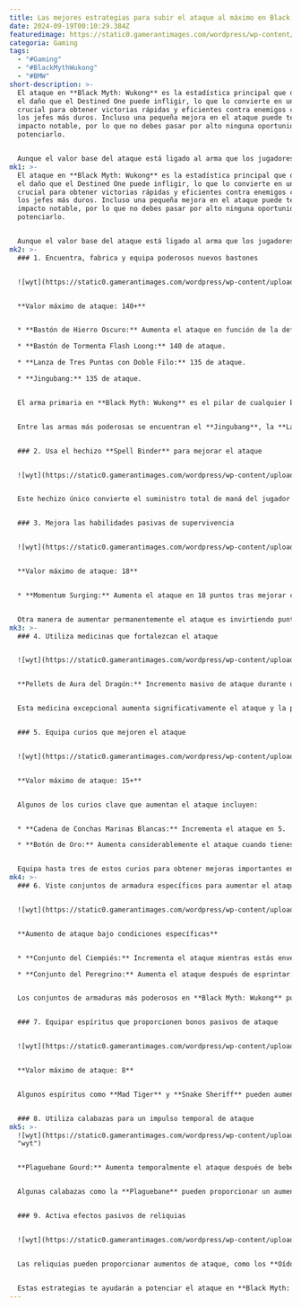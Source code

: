 ```yaml
---
title: Las mejores estrategias para subir el ataque al máximo en Black Myth Wukong
date: 2024-09-19T00:10:29.384Z
featuredimage: https://static0.gamerantimages.com/wordpress/wp-content/uploads/2024/09/2-19.jpg?q=49&fit=crop&w=1100&h=618&dpr=2
categoria: Gaming
tags:
  - "#Gaming"
  - "#BlackMythWukong"
  - "#BMW"
short-description: >-
  El ataque en **Black Myth: Wukong** es la estadística principal que determina
  el daño que el Destined One puede infligir, lo que lo convierte en un aspecto
  crucial para obtener victorias rápidas y eficientes contra enemigos comunes y
  los jefes más duros. Incluso una pequeña mejora en el ataque puede tener un
  impacto notable, por lo que no debes pasar por alto ninguna oportunidad de
  potenciarlo.


  Aunque el valor base del ataque está ligado al arma que los jugadores utilicen, existen diversas maneras de aumen
mk1: >-
  El ataque en **Black Myth: Wukong** es la estadística principal que determina
  el daño que el Destined One puede infligir, lo que lo convierte en un aspecto
  crucial para obtener victorias rápidas y eficientes contra enemigos comunes y
  los jefes más duros. Incluso una pequeña mejora en el ataque puede tener un
  impacto notable, por lo que no debes pasar por alto ninguna oportunidad de
  potenciarlo.


  Aunque el valor base del ataque está ligado al arma que los jugadores utilicen, existen diversas maneras de aumentar esta estadística para lograr un mayor daño y ataques devastadores. A continuación, te mostramos todas las formas en que los jugadores pueden mejorar su ataque de manera directa, ayudándoles a asestar golpes poderosos y derrotar a los enemigos con facilidad.
mk2: >-
  ### 1. Encuentra, fabrica y equipa poderosos nuevos bastones


  ![wyt](https://static0.gamerantimages.com/wordpress/wp-content/uploads/2024/09/191c2b7977552-screenshoturl.jpg?q=49&fit=crop&w=750&h=422&dpr=2 "wyt")


  **Valor máximo de ataque: 140+**


  * **Bastón de Hierro Oscuro:** Aumenta el ataque en función de la defensa.

  * **Bastón de Tormenta Flash Loong:** 140 de ataque.

  * **Lanza de Tres Puntas con Doble Filo:** 135 de ataque.

  * **Jingubang:** 135 de ataque.


  El arma primaria en **Black Myth: Wukong** es el pilar de cualquier build, ya sea un bastón o una lanza afilada. A medida que los jugadores avanzan en el juego, pueden obtener y fabricar armas más poderosas, aunque algunas requieren componentes exóticos, normalmente obtenidos al derrotar a jefes secretos.


  Entre las armas más poderosas se encuentran el **Jingubang**, la **Lanza de Tres Puntas con Doble Filo**, el **Bastón de Tormenta Flash Loong** y el **Bastón de Hierro Oscuro**, todas con valores de ataque que varían entre 135 y 140. El Bastón de Hierro Oscuro destaca por su efecto único que aumenta el ataque según la defensa del personaje, lo que lo convierte en una opción excepcional cuando se combina con el mejor conjunto de armadura del Rey Toro en una partida de New Game Plus.


  ### 2. Usa el hechizo **Spell Binder** para mejorar el ataque


  ![wyt](https://static0.gamerantimages.com/wordpress/wp-content/uploads/wm/2024/09/black-myth-wukong-spell-binder-smart-move.jpg?q=49&fit=crop&w=1500&dpr=2 "wyt")


  Este hechizo único convierte el suministro total de maná del jugador en una bonificación de ataque, lo que significa que cuanto más maná tengas, mayor será el incremento en el daño. Aunque usar este hechizo impide lanzar otros, puede ser muy útil cuando los jefes son resistentes a la magia.


  ### 3. Mejora las habilidades pasivas de supervivencia


  ![wyt](https://static0.gamerantimages.com/wordpress/wp-content/uploads/wm/2024/09/black-myth-wukong-surging-momentum-passive-skill.jpg?q=49&fit=crop&w=1500&dpr=2 "wyt")


  **Valor máximo de ataque: 18**


  * **Momentum Surging:** Aumenta el ataque en 18 puntos tras mejorar completamente.


  Otra manera de aumentar permanentemente el ataque es invirtiendo puntos en esta habilidad pasiva, disponible en la subcategoría de supervivencia.
mk3: >-
  ### 4. Utiliza medicinas que fortalezcan el ataque


  ![wyt](https://static0.gamerantimages.com/wordpress/wp-content/uploads/wm/2024/09/black-myth-wukong-loong-aura-amplification-pellets.jpg?q=49&fit=crop&w=1500&dpr=2 "wyt")


  **Pellets de Aura del Dragón:** Incremento masivo de ataque durante un largo tiempo.


  Esta medicina excepcional aumenta significativamente el ataque y la probabilidad de golpe crítico, siendo ideal para enfrentarse a los jefes más desafiantes del juego.


  ### 5. Equipa curios que mejoren el ataque


  ![wyt](https://static0.gamerantimages.com/wordpress/wp-content/uploads/wm/2024/09/black-myth-wukong-tiger-tendon-belt-curio.jpg?q=49&fit=crop&w=750&h=422&dpr=2 "wyt")


  **Valor máximo de ataque: 15+**


  Algunos de los curios clave que aumentan el ataque incluyen:


  * **Cadena de Conchas Marinas Blancas:** Incrementa el ataque en 5.

  * **Botón de Oro:** Aumenta considerablemente el ataque cuando tienes la salud completa.


  Equipa hasta tres de estos curios para obtener mejoras importantes en el ataque, pero recuerda que algunos requieren cumplir condiciones específicas para mantenerse activos.
mk4: >-
  ### 6. Viste conjuntos de armadura específicos para aumentar el ataque


  ![wyt](https://static0.gamerantimages.com/wordpress/wp-content/uploads/wm/2024/09/black-myth-wukong-centipede-set.jpg?q=49&fit=crop&w=750&h=422&dpr=2 "wyt")


  **Aumento de ataque bajo condiciones específicas**


  * **Conjunto del Ciempiés:** Incrementa el ataque mientras estás envenenado.

  * **Conjunto del Peregrino:** Aumenta el ataque después de esprintar.


  Los conjuntos de armaduras más poderosos en **Black Myth: Wukong** pueden aumentar significativamente el ataque, pero es necesario cumplir ciertas condiciones para activar los efectos.


  ### 7. Equipar espíritus que proporcionen bonos pasivos de ataque


  ![wyt](https://static0.gamerantimages.com/wordpress/wp-content/uploads/wm/2024/09/black-myth-wukong-civer-sergeant-spirit.jpg?q=49&fit=crop&w=750&h=422&dpr=2 "wyt")


  **Valor máximo de ataque: 8**


  Algunos espíritus como **Mad Tiger** y **Snake Sheriff** pueden aumentar el ataque, pero también disminuyen otras estadísticas como la defensa o la salud, por lo que su uso debe ser estratégico.


  ### 8. Utiliza calabazas para un impulso temporal de ataque
mk5: >-
  ![wyt](https://static0.gamerantimages.com/wordpress/wp-content/uploads/wm/2024/09/black-myth-wukong-plaguebane-gourd.jpg?q=49&fit=crop&w=750&h=422&dpr=2
  "wyt")


  **Plaguebane Gourd:** Aumenta temporalmente el ataque después de beber.


  Algunas calabazas como la **Plaguebane** pueden proporcionar un aumento temporal en el ataque, pero su efectividad puede estar limitada debido a su corta duración y a la disminución de las propiedades curativas.


  ### 9. Activa efectos pasivos de reliquias


  ![wyt](https://static0.gamerantimages.com/wordpress/wp-content/uploads/wm/2024/09/black-myth-wukong-fuming-ears-relic-whistling-wind.jpg?q=49&fit=crop&w=1500&dpr=2 "wyt")


  Las reliquias pueden proporcionar aumentos de ataque, como los **Oídos Humeantes**, que incrementan el ataque tras esquivar perfectamente a un enemigo, lo que puede ser clave en combates más complicados.


  Estas estrategias te ayudarán a potenciar el ataque en **Black Myth: Wukong**, asegurando que cada golpe cuente y facilitando la derrota de tus enemigos.
---
```

